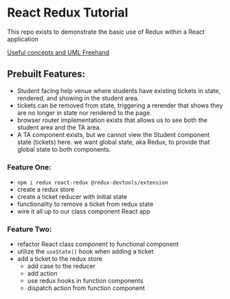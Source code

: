 # React Redux Tutorial

This repo exists to demonstrate the basic use of Redux within a React application

[Useful concepts and UML Freehand](https://projects.invisionapp.com/freehand/document/ezo00sYNO)

## Prebuilt Features:

- Student facing help venue where students have existing tickets in state, rendered, and showing in the student area.  
- tickets can be removed from state, triggering a rerender that shows they are no longer in state nor rendered to the page.
- browser router implementation exists that allows us to see both the student area and the TA area.
- A TA component exists, but we cannot view the Student component state (tickets) here.  we want global state, aka Redux, to provide that global state to both components.

### Feature One:

- `npm i redux react-redux @redux-devtools/extension`
- create a redux store
- create a ticket reducer with initial state
- functionality to remove a ticket from redux state
- wire it all up to our class component React app

### Feature Two:

- refactor React class component to functional component
- utilize the `useState()` hook when adding a ticket
- add a ticket to the redux store
  - add case to the reducer
  - add action
  - use redux hooks in function components
  - dispatch action from function component
